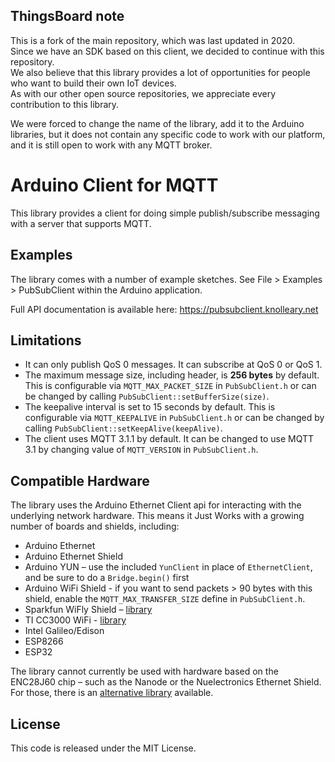 ## ThingsBoard note

This is a fork of the main repository, which was last updated in 2020.  
Since we have an SDK based on this client, we decided to continue with this repository.  
We also believe that this library provides a lot of opportunities for people who want to build their own IoT devices.  
As with our other open source repositories, we appreciate every contribution to this library.  

We were forced to change the name of the library, add it to the Arduino libraries, but it does not contain any specific code to work with our platform, and it is still open to work with any MQTT broker.

# Arduino Client for MQTT

This library provides a client for doing simple publish/subscribe messaging with
a server that supports MQTT.

## Examples

The library comes with a number of example sketches. See File > Examples > PubSubClient
within the Arduino application.

Full API documentation is available here: https://pubsubclient.knolleary.net

## Limitations

 - It can only publish QoS 0 messages. It can subscribe at QoS 0 or QoS 1.
 - The maximum message size, including header, is **256 bytes** by default. This
   is configurable via `MQTT_MAX_PACKET_SIZE` in `PubSubClient.h` or can be changed
   by calling `PubSubClient::setBufferSize(size)`.
 - The keepalive interval is set to 15 seconds by default. This is configurable
   via `MQTT_KEEPALIVE` in `PubSubClient.h` or can be changed by calling
   `PubSubClient::setKeepAlive(keepAlive)`.
 - The client uses MQTT 3.1.1 by default. It can be changed to use MQTT 3.1 by
   changing value of `MQTT_VERSION` in `PubSubClient.h`.


## Compatible Hardware

The library uses the Arduino Ethernet Client api for interacting with the
underlying network hardware. This means it Just Works with a growing number of
boards and shields, including:

 - Arduino Ethernet
 - Arduino Ethernet Shield
 - Arduino YUN – use the included `YunClient` in place of `EthernetClient`, and
   be sure to do a `Bridge.begin()` first
 - Arduino WiFi Shield - if you want to send packets > 90 bytes with this shield,
   enable the `MQTT_MAX_TRANSFER_SIZE` define in `PubSubClient.h`.
 - Sparkfun WiFly Shield – [library](https://github.com/dpslwk/WiFly)
 - TI CC3000 WiFi - [library](https://github.com/sparkfun/SFE_CC3000_Library)
 - Intel Galileo/Edison
 - ESP8266
 - ESP32

The library cannot currently be used with hardware based on the ENC28J60 chip –
such as the Nanode or the Nuelectronics Ethernet Shield. For those, there is an
[alternative library](https://github.com/njh/NanodeMQTT) available.

## License

This code is released under the MIT License.
